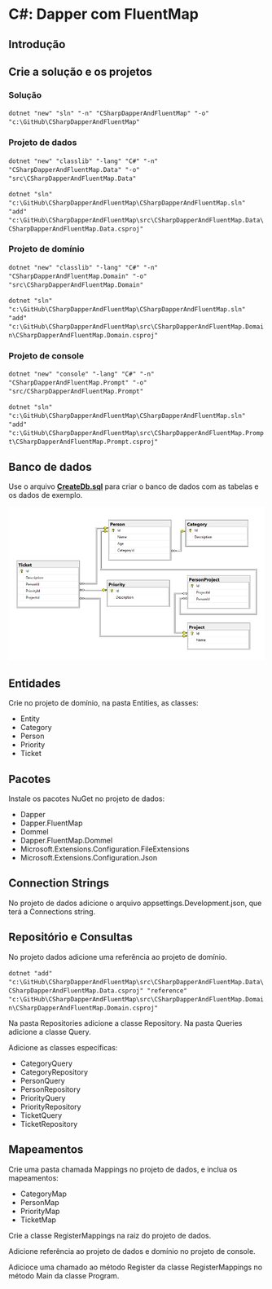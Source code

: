 # C#: Dapper com FluentMap

## Introdução

## Crie a solução e os projetos

### Solução

`dotnet "new" "sln" "-n" "CSharpDapperAndFluentMap" "-o" "c:\GitHub\CSharpDapperAndFluentMap"`

### Projeto de dados

`dotnet "new" "classlib" "-lang" "C#" "-n" "CSharpDapperAndFluentMap.Data" "-o" "src\CSharpDapperAndFluentMap.Data"`

`dotnet "sln" "c:\GitHub\CSharpDapperAndFluentMap\CSharpDapperAndFluentMap.sln" "add" "c:\GitHub\CSharpDapperAndFluentMap\src\CSharpDapperAndFluentMap.Data\CSharpDapperAndFluentMap.Data.csproj"`

### Projeto de domínio

`dotnet "new" "classlib" "-lang" "C#" "-n" "CSharpDapperAndFluentMap.Domain" "-o" "src\CSharpDapperAndFluentMap.Domain"`

`dotnet "sln" "c:\GitHub\CSharpDapperAndFluentMap\CSharpDapperAndFluentMap.sln" "add" "c:\GitHub\CSharpDapperAndFluentMap\src\CSharpDapperAndFluentMap.Domain\CSharpDapperAndFluentMap.Domain.csproj"`

### Projeto de console

`dotnet "new" "console" "-lang" "C#" "-n" "CSharpDapperAndFluentMap.Prompt" "-o" "src/CSharpDapperAndFluentMap.Prompt"`

`dotnet "sln" "c:\GitHub\CSharpDapperAndFluentMap\CSharpDapperAndFluentMap.sln" "add" "c:\GitHub\CSharpDapperAndFluentMap\src\CSharpDapperAndFluentMap.Prompt\CSharpDapperAndFluentMap.Prompt.csproj"`

## Banco de dados

Use o arquivo **[CreateDb.sql](/sql/CreateDb.sql)** para criar o banco de dados com as tabelas e os dados de exemplo.

![Diagram](/sql/DapperDiagram.PNG)

## Entidades

Crie no projeto de domínio, na pasta Entities, as classes:

- Entity
- Category
- Person
- Priority
- Ticket

## Pacotes

Instale os pacotes NuGet no projeto de dados:

- Dapper
- Dapper.FluentMap
- Dommel
- Dapper.FluentMap.Dommel
- Microsoft.Extensions.Configuration.FileExtensions
- Microsoft.Extensions.Configuration.Json

## Connection Strings

No projeto de dados adicione o arquivo appsettings.Development.json, que terá a Connections string.

## Repositório e Consultas

No projeto dados adicione uma referência ao projeto de domínio.

`dotnet "add" "c:\GitHub\CSharpDapperAndFluentMap\src\CSharpDapperAndFluentMap.Data\CSharpDapperAndFluentMap.Data.csproj" "reference" "c:\GitHub\CSharpDapperAndFluentMap\src\CSharpDapperAndFluentMap.Domain\CSharpDapperAndFluentMap.Domain.csproj"`

Na pasta Repositories adicione a classe Repository.
Na pasta Queries adicione a classe Query.

Adicione as classes específicas:

- CategoryQuery
- CategoryRepository
- PersonQuery
- PersonRepository
- PriorityQuery
- PriorityRepository
- TicketQuery
- TicketRepository

## Mapeamentos

Crie uma pasta chamada Mappings no projeto de dados, e inclua os mapeamentos:

- CategoryMap
- PersonMap
- PriorityMap
- TicketMap

Crie a classe RegisterMappings na raiz do projeto de dados.

Adicione referência ao projeto de dados e domínio no projeto de console.

Adicioce uma chamado ao método Register da classe RegisterMappings no método Main da classe Program.